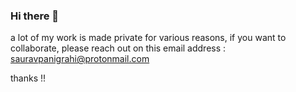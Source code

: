 ### Hi there 👋

a lot of my work is made private for various reasons, if you want to collaborate, please reach out on this email address : sauravpanigrahi@protonmail.com 

thanks !! 

